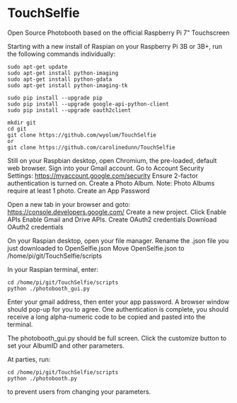 # TouchSelfie
Open Source Photobooth based on the official Raspberry Pi 7" Touchscreen

Starting with a new install of Raspian on your Raspberry Pi 3B or 3B+, run the following commands individually:
```
sudo apt-get update
sudo apt-get install python-imaging
sudo apt-get install python-gdata
sudo apt-get install python-imaging-tk

sudo pip install --upgrade pip
sudo pip install --upgrade google-api-python-client
sudo pip install --upgrade oauth2client

mkdir git
cd git
git clone https://github.com/wyolum/TouchSelfie
or
git clone https://github.com/carolinedunn/TouchSelfie

```
Still on your Raspbian desktop, open Chromium, the pre-loaded, default web browser.
Sign into your Gmail account.
Go to Account Security Settings: https://myaccount.google.com/security
Ensure 2-factor authentication is turned on.
Create a Photo Album. Note: Photo Albums require at least 1 photo.
Create an App Password

Open a new tab in your browser and goto: https://console.developers.google.com/
Create a new project.
Click Enable APIs
Enable Gmail and Drive APIs.
Create OAuth2 credentials
Download OAuth2 credentials

On your Raspian desktop, open your file manager.
Rename the .json file you just downloaded to OpenSelfie.json
Move OpenSelfie.json to /home/pi/git/TouchSelfie/scripts

In your Raspian terminal, enter:
```
cd /home/pi/git/TouchSelfie/scripts
python ./photobooth_gui.py
```

Enter your gmail address, then enter your app password.
A browser window should pop-up for you to agree.
One authentication is complete, you should receive a long alpha-numeric code to be copied and pasted into the terminal.

The photobooth_gui.py should be full screen.
Click the customize button to set your AlbumID and other parameters.

At parties, run:
```
cd /home/pi/git/TouchSelfie/scripts
python ./photobooth.py
```
to prevent users from changing your parameters.
